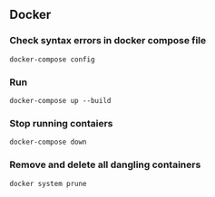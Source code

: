 ## Docker

### Check syntax errors in docker compose file

`docker-compose config`

### Run

`docker-compose up --build`

### Stop running contaiers

`docker-compose down`

### Remove and delete all dangling containers

`docker system prune`
